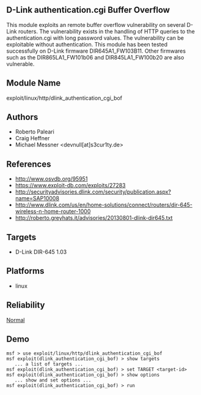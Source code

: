 ## D-Link authentication.cgi Buffer Overflow

This module exploits an remote buffer overflow vulnerability 
on several D-Link routers. The vulnerability exists in the 
handling of HTTP queries to the authentication.cgi with long 
password values. The vulnerability can be exploitable 
without authentication. This module has been tested 
successfully on D-Link firmware DIR645A1_FW103B11. Other 
firmwares such as the DIR865LA1_FW101b06 and 
DIR845LA1_FW100b20 are also vulnerable.


## Module Name
exploit/linux/http/dlink_authentication_cgi_bof

## Authors
* Roberto Paleari
* Craig Heffner
* Michael Messner <devnull[at]s3cur1ty.de>


## References
* http://www.osvdb.org/95951
* https://www.exploit-db.com/exploits/27283
* http://securityadvisories.dlink.com/security/publication.aspx?name=SAP10008
* http://www.dlink.com/us/en/home-solutions/connect/routers/dir-645-wireless-n-home-router-1000
* http://roberto.greyhats.it/advisories/20130801-dlink-dir645.txt



## Targets
* D-Link DIR-645 1.03


## Platforms
* linux

## Reliability
[Normal](https://github.com/rapid7/metasploit-framework/wiki/Exploit-Ranking)

## Demo

```
msf > use exploit/linux/http/dlink_authentication_cgi_bof
msf exploit(dlink_authentication_cgi_bof) > show targets
   ... a list of targets ...
msf exploit(dlink_authentication_cgi_bof) > set TARGET <target-id>
msf exploit(dlink_authentication_cgi_bof) > show options
   ... show and set options ...
msf exploit(dlink_authentication_cgi_bof) > run
```
    
    